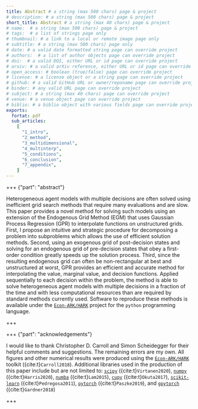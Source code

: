 ```yaml
---
title: Abstract # a string (max 500 chars) page & project
# description: # a string (max 500 chars) page & project
short_title: Abstract # a string (max 40 chars) page & project
# name:  # a string (max 500 chars) page & project
# tags:  # a list of strings page only
# thumbnail: # a link to a local or remote image page only
# subtitle: # a string (max 500 chars) page only
# date: # a valid date formatted string page can override project
# authors:  # a list of author objects page can override project
# doi:  # a valid DOI, either URL or id page can override project
# arxiv: # a valid arXiv reference, either URL or id page can override project
# open_access: # boolean (true/false) page can override project
# license: # a license object or a string page can override project
# github: # a valid GitHub URL or owner/reponame page can override project
# binder: # any valid URL page can override project
# subject: # a string (max 40 chars) page can override project
# venue: # a venue object page can override project
# biblio: # a biblio object with various fields page can override project
exports:
  fortat: pdf
  sub_articles:
    [
      "1_intro",
      "2_method",
      "3_multidimensional",
      "4_multinterp",
      "5_conditions",
      "6_conclusion",
      "7_appendix",
    ]
---
```


+++ {"part": "abstract"}

Heterogeneous agent models with multiple decisions are often solved using inefficient grid search methods that require many evaluations and are slow.
This paper provides a novel method for solving such models using an extension of the Endogenous Grid Method (EGM) that uses Gaussian Process Regression (GPR) to interpolate functions on unstructured grids.
First, I propose an intuitive and strategic procedure for decomposing a problem into subproblems which allows the use of efficient solution methods.
Second, using an exogenous grid of post-decision states and solving for an endogenous grid of pre-decision states that obey a first-order condition greatly speeds up the solution process.
Third, since the resulting endogenous grid can often be non-rectangular at best and unstructured at worst, GPR provides an efficient and accurate method for interpolating the value, marginal value, and decision functions.
Applied sequentially to each decision within the problem, the method is able to solve heterogeneous agent models with multiple decisions in a fraction of the time and with less computational resources than are required by standard methods currently used.
Software to reproduce these methods is available under the [`Econ-ARK/HARK`](https://econ-ark.org/) project for the `python` programming language.

+++

+++ {"part": "acknowledgements"}

I would like to thank Christopher D. Carroll and Simon Scheidegger for their helpful comments and suggestions. The remaining errors are my own. All figures and other numerical results were produced using the [`Econ-ARK/HARK`](https://econ-ark.org/) toolkit ({cite:t}`Carroll2018`). Additional libraries used in the production of this paper include but are not limited to: [`scipy`](https://www.scipy.org/) ({cite:t}`Virtanen2020`), [`numpy`](https://www.numpy.org/) ({cite:t}`Harris2020`), [`numba`](https://numba.pydata.org/) ({cite:t}`Lam2015`), [`cupy`](https://cupy.dev/) ({cite:t}`Okuta2017`), [`scikit-learn`](https://scikit-learn.org/) ({cite:t}`Pedregosa2011`), [`pytorch`](https://pytorch.org/) ({cite:t}`Paszke2019`), and [`gpytorch`](https://gpytorch.ai/) ({cite:t}`Gardner2018`)

+++
